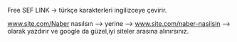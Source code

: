Free SEF LINK -> türkçe karakterleri ingilizceye çevirir.



www.site.com/Naber nasılsın --> yerine --> www.site.com/naber-nasilsin --> olarak yazdırır ve google da güzel,iyi siteler arasına alınırsınız.
